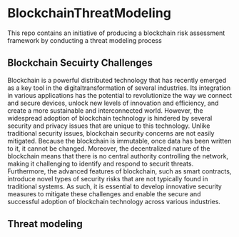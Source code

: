 # BlockchainThreatModeling
This repo contains an initiative of producing a blockchain risk assessment framework by conducting a threat modeling process 
## Blockchain Secuirty Challenges 
Blockchain is a powerful distributed technology that has recently emerged as a key tool in the digitaltransformation of several industries. Its integration in various applications has the potential to revolutionize the way we connect and secure devices, unlock new levels of innovation and efficiency, and create a more sustainable and interconnected world.  However, the widespread adoption of blockchain technology is hindered by several security and privacy issues that are unique to this technology. Unlike traditional security issues, blockchain security
concerns are not easily mitigated. Because the blockchain is immutable, once data has been written to it, it cannot be changed. Moreover, the decentralized nature of the blockchain means that there is no central authority controlling the network, making it challenging to identify and respond to securit threats. Furthermore, the advanced features of blockchain, such as smart contracts, introduce novel types of security risks that are not typically found in traditional systems. As such, it is essential to develop innovative security measures to mitigate these challenges and enable the secure and successful adoption of blockchain technology across various industries.
## Threat modeling 
